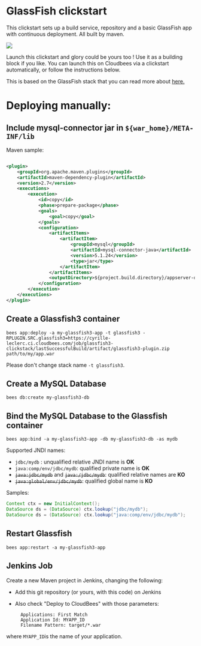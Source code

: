 #  GlassFish clickstart

This clickstart sets up a build service, repository and a basic GlassFish app with continuous deployment.
All built by maven. 

<imc src="https://d3ko533tu1ozfq.cloudfront.net/clickstart/glassfish_icon.png"/>

<a href="https://grandcentral.cloudbees.com/?CB_clickstart=https://raw.github.com/cyrille-leclerc/glassfish-clickstart/master/clickstart.json"><img src="https://d3ko533tu1ozfq.cloudfront.net/clickstart/deployInstantly.png"/></a>

Launch this clickstart and glory could be yours too ! Use it as a building block if you like.
You can launch this on Cloudbees via a clickstart automatically, or follow the instructions below. 

This is based on the GlassFish stack that you can read more about <a href="https://github.com/CloudBees-community/glassfish3-clickstack">here.</a>


# Deploying manually: 

## Include mysql-connector jar in `${war_home}/META-INF/lib`

Maven sample:

```xml

<plugin>
    <groupId>org.apache.maven.plugins</groupId>
    <artifactId>maven-dependency-plugin</artifactId>
    <version>2.7</version>
    <executions>
        <execution>
            <id>copy</id>
            <phase>prepare-package</phase>
            <goals>
                <goal>copy</goal>
            </goals>
            <configuration>
                <artifactItems>
                    <artifactItem>
                        <groupId>mysql</groupId>
                        <artifactId>mysql-connector-java</artifactId>
                        <version>5.1.24</version>
                        <type>jar</type>
                    </artifactItem>
                </artifactItems>
                <outputDirectory>${project.build.directory}/appserver-dependency</outputDirectory>
            </configuration>
        </execution>
    </executions>
</plugin>
```

## Create a Glassfish3 container

```
bees app:deploy -a my-glassfish3-app -t glassfish3 -RPLUGIN.SRC.glassfish3=https://cyrille-leclerc.ci.cloudbees.com/job/glassfish3-clickstack/lastSuccessfulBuild/artifact/glassfish3-plugin.zip path/to/my/app.war
```

Please don't change stack name `-t glassfish3`.


## Create a MySQL Database

```
bees db:create my-glassfish3-db
```

## Bind the MySQL Database to the Glassfish container

```
bees app:bind -a my-glassfish3-app -db my-glassfish3-db -as mydb
```

Supported JNDI names:

 * `jdbc/mydb` : unqualified relative JNDI name is **OK**
 * `java:comp/env/jdbc/mydb`: qualified private name is **OK**
 * <del><code>java:jdbc/mydb</code></del> and <del><code>java:/jdbc/mydb</code></del>: qualified relative names are **KO**
 * <del><code>java:global/env/jdbc/mydb</code></del>: qualified global name is **KO**

Samples:

```java
Context ctx = new InitialContext();
DataSource ds = (DataSource) ctx.lookup("jdbc/mydb");
DataSource ds = (DataSource) ctx.lookup("java:comp/env/jdbc/mydb");
```

## Restart Glassfish

```
bees app:restart -a my-glassfish3-app
```

## Jenkins Job

Create a new Maven project in Jenkins, changing the following:

* Add this git repository (or yours, with this code) on Jenkins
* Also check "Deploy to CloudBees" with those parameters:

        Applications: First Match
        Application Id: MYAPP_ID
        Filename Pattern: target/*.war

where `MYAPP_ID`is the name of your application.


